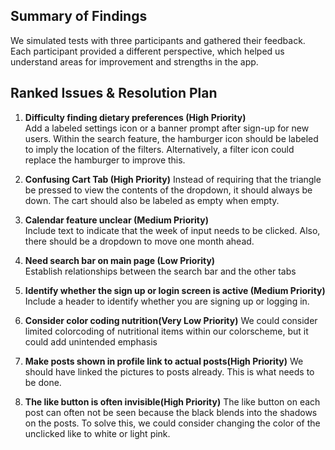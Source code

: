## Summary of Findings

We simulated tests with three participants and gathered their feedback. Each participant provided a different perspective, which helped us understand areas for improvement and strengths in the app.

## Ranked Issues & Resolution Plan

1. **Difficulty finding dietary preferences (High Priority)**  
   Add a labeled settings icon or a banner prompt after sign-up for new users.
   Within the search feature, the hamburger icon should be labeled to imply the location of the filters. Alternatively, a filter icon could replace the hamburger to improve this.

2. **Confusing Cart Tab (High Priority)**
   Instead of requiring that the triangle be pressed to view the contents of the dropdown, it should always be down. The cart should also be labeled as empty when empty.

3. **Calendar feature unclear (Medium Priority)**  
   Include text to indicate that the week of input needs to be clicked. Also, there should be a dropdown to move one month ahead.

4. **Need search bar on main page (Low Priority)**  
   Establish relationships between the search bar and the other tabs

5. **Identify whether the sign up or login screen is active (Medium Priority)**
   Include a header to identify whether you are signing up or logging in.

6. **Consider color coding nutrition(Very Low Priority)**
   We could consider limited colorcoding of nutritional items within our colorscheme, but it could add unintended emphasis

7. **Make posts shown in profile link to actual posts(High Priority)**
   We should have linked the pictures to posts already. This is what needs to be done.

8. **The like button is often invisible(High Priority)**
   The like button on each post can often not be seen because the black blends into the shadows on the posts. To solve this, we could consider changing the color of the unclicked like to white or light pink.
